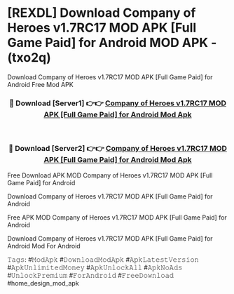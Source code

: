 # [REXDL] Download Company of Heroes v1.7RC17 MOD APK [Full Game Paid] for Android MOD APK - (txo2q)
Download Company of Heroes v1.7RC17 MOD APK [Full Game Paid] for Android Free Mod APK

<div align="center">
<h3>🔴 Download [Server1] 👉👉 <a href="https://apk-comot.site?title=Company_of_Heroes_v1.7RC17_MOD_APK_[Full_Game_Paid]_for_Android">Company of Heroes v1.7RC17 MOD APK [Full Game Paid] for Android Mod Apk</a></h3><br>

<h3>🔴 Download [Server2] 👉👉 <a href="https://apk-comot.site?title=Company_of_Heroes_v1.7RC17_MOD_APK_[Full_Game_Paid]_for_Android">Company of Heroes v1.7RC17 MOD APK [Full Game Paid] for Android Mod Apk</a></h3>
</div>


Free Download APK MOD Company of Heroes v1.7RC17 MOD APK [Full Game Paid] for Android

Download Company of Heroes v1.7RC17 MOD APK [Full Game Paid] for Android 

Free APK MOD Company of Heroes v1.7RC17 MOD APK [Full Game Paid] for Android 

Download Company of Heroes v1.7RC17 MOD APK [Full Game Paid] for Android Mod For Android

𝚃𝚊𝚐𝚜: #𝙼𝚘𝚍𝙰𝚙𝚔 #𝙳𝚘𝚠𝚗𝚕𝚘𝚊𝚍𝙼𝚘𝚍𝙰𝚙𝚔 #𝙰𝚙𝚔𝙻𝚊𝚝𝚎𝚜𝚝𝚅𝚎𝚛𝚜𝚒𝚘𝚗 #𝙰𝚙𝚔𝚄𝚗𝚕𝚒𝚖𝚒𝚝𝚎𝚍𝙼𝚘𝚗𝚎𝚢 #𝙰𝚙𝚔𝚄𝚗𝚕𝚘𝚌𝚔𝙰𝚕𝚕 #𝙰𝚙𝚔𝙽𝚘𝙰𝚍𝚜 #𝚄𝚗𝚕𝚘𝚌𝚔𝙿𝚛𝚎𝚖𝚒𝚞𝚖 #𝙵𝚘𝚛𝙰𝚗𝚍𝚛𝚘𝚒𝚍 #𝙵𝚛𝚎𝚎𝙳𝚘𝚠𝚗𝚕𝚘𝚊𝚍 #home_design_mod_apk